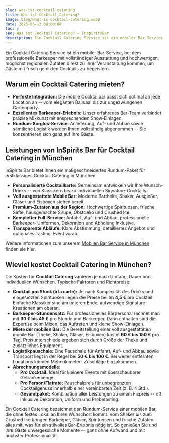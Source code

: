 ```yaml
---
slug: was-ist-cocktail-catering
title: Was ist Cocktail Catering?
image: blog/what-is-cocktail-catering.webp
date: 2025-06-12 00:00:00
toc: y
seo: Was ist Cocktail Catering? – InspiritsBar
description: Ein Cocktail Catering Service ist ein mobiler Bar-Service, der mit Profi-Barkeepern, kompletter Ausstattung und regionalen Zutaten direkt zu Ihrem Event kommt.
---
```

Ein Cocktail Catering Service ist ein mobiler Bar-Service, bei dem professionelle Barkeeper mit vollständiger Ausstattung und hochwertigen, möglichst regionalen Zutaten direkt zu Ihrer Veranstaltung kommen, um Gäste mit frisch gemixten Cocktails zu begeistern.

## Warum ein Cocktail Catering mieten?

- **Perfekte Integration:** Die mobile Cocktailbar passt sich optimal an jede Location an -- vom eleganten Ballsaal bis zur ungezwungenen Gartenparty.
- **Exzellentes Barkeeper‐Erlebnis:** Unser erfahrenes Bar‐Team verbindet präzise Mixkunst mit ansprechenden Show‐Einlagen.
- **Rundum‐Sorglos‐Service:** Anlieferung, Auf- und Abbau sowie sämtliche Logistik werden Ihnen vollständig abgenommen -- Sie konzentrieren sich ganz auf Ihre Gäste.

## Leistungen von InSpirits Bar für Cocktail Catering in München

InSpirits Bar bietet Ihnen ein maßgeschneidertes Rundum-Paket für erstklassiges Cocktail Catering in München:

- **Personalisierte Cocktailkarte:** Gemeinsam entwickeln wir Ihre Wunsch-Drinks -- von Klassikern bis zu individuellen Signature-Cocktails.
- **Voll ausgestattete Mobile Bar:** Moderne Bartheke, Shaker, Ausgießer, Gläser und Eisboxen stehen bereit.
- **Premium-Zutaten aus der Region:** Hochwertige Spirituosen, frische Säfte, hausgemachte Sirupe, Obstdeko und Crushed Ice.
- **Kompletter Full-Service:** Anfahrt, Auf- und Abbau, professionelle Barkeeper- Uniformen, Dekoration und Abholung inklusive.
- **Transparente Abläufe:** Klare Abstimmung, detailliertes Angebot und optionales Tasting-Event vorab.

Weitere Informationen zum unserem [Mobilen Bar Service in München](/service/mobile-bar-munchen/) finden sie hier.

## Wieviel kostet Cocktail Catering in München?

Die Kosten für **Cocktail Catering** variieren je nach Umfang, Dauer und individuellen Wünschen. Typische Faktoren und Richtpreise:

- **Cocktail pro Stück (à la carte):** Je nach Komplexität des Drinks und eingesetzten Spirituosen liegen die Preise bei ab **4,5 €** pro Cocktail. Einfache Klassiker sind am unteren Ende, aufwendige Signature-Kreationen am oberen.
- **Barkeeper-Stundensatz:** Für professionelles Barpersonal rechnet man mit **30 € bis 45 €** pro Stunde und Barkeeper. Darin enthalten sind die Expertise beim Mixen, das Auftreten und kleine Show-Einlagen.
- **Miete der mobilen Bar:** Die Bereitstellung einer voll ausgestatteten mobile Bar (Theke, Shaker, Gläser, Eisboxen) kostet **60 € bis 150 €** pro Tag. Preisunterschiede ergeben sich durch Größe der Theke und zusätzliches Equipment.
- **Logistikpauschale:** Eine Pauschale für Anfahrt, Auf- und Abbau sowie Transport liegt in der Regel bei **50 € bis 100 €**. Bei weiter entfernten Locations können Mehrkilometer- Zuschläge hinzukommen.
- **Abrechnungsmodelle:**
  - **Pro Cocktail:** Ideal für kleinere Events mit überschaubarer Getränkemenge.
  - **Pro Person/Flatrate:** Pauschalpreis für unbegrenzten Cocktailgenuss innerhalb einer vereinbarten Zeit (z. B. 4 Std.).
  - **Gesamtpaket:** Kombination aller Leistungen zu einem Fixpreis -- oft inklusive Dekoration, Uniform und Probetasting.

Ein Cocktail Catering bezeichnet den Rundum-Service einer mobilen Bar, die ohne festes Lokal an Ihren Wunschort kommt. Vom Shaker bis zum Crushed Ice bringen Barkeeper, Gläser, Spirituosen und frische Zutaten alles mit, was für ein stilvolles Bar-Erlebnis nötig ist. So genießen Sie und Ihre Gäste unvergessliche Momente -- ganz ohne Aufwand und mit höchster Professionalität.